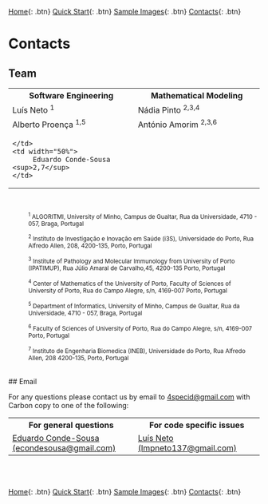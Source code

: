 [Home](https://4specid.github.io){: .btn}
[Quick Start](https://4specid.github.io/tutorial){: .btn}
[Sample Images](https://4specid.github.io/images){: .btn}
[Contacts](https://4specid.github.io/Contacts){: .btn}

# Contacts

## Team
<table style="width:100%">
  <tr>
    <th>Software Engineering</th>
    <th>Mathematical Modeling</th>
  </tr>
  <tr>
	<td width="50%">		
		Luís Neto <sup>1</sup>
	</td>
	<td width="50%">
		 Nádia Pinto <sup>2,3,4</sup>
	</td>
  </tr>
  <tr>
	<td width="50%">		
		Alberto Proença <sup>1,5</sup>
	</td>
	<td width="50%">
		 António Amorim <sup>2,3,6</sup>
	</td>
  </tr>
  <tr>
	<td width="50%">		
		 
	</td>
	<td width="50%">
		 Eduardo Conde-Sousa <sup>2,7</sup>
	</td>
  </tr>
  
</table>

<br>




<p style="margin-left: 40px"><small>
	<sup>1</sup> ALGORITMI, University of Minho, Campus de Gualtar, Rua da Universidade, 4710 - 057, Braga, Portugal
</small></p>

<p style="margin-left: 40px">
	<small>
		<sup>2</sup> Instituto de Investigação e Inovação em Saúde (i3S), Universidade do Porto, Rua Alfredo Allen, 208, 4200-135, Porto, Portugal
	</small>
</p>

<p style="margin-left: 40px">
	<small>
		<sup>3</sup> Institute of Pathology and Molecular Immunology from University of Porto (IPATIMUP), Rua Júlio Amaral de Carvalho,45, 4200-135 Porto, Portugal
	</small>
</p>

<p style="margin-left: 40px">
	<small>
		<sup>4</sup> Center of Mathematics of the University of Porto, Faculty of Sciences of University of Porto, Rua do Campo Alegre, s/n, 4169-007 Porto, Portugal 
	</small>
</p>

<p style="margin-left: 40px">
	<small>
		<sup>5</sup> Department of Informatics, University of Minho, Campus de Gualtar, Rua da Universidade, 4710 - 057, Braga, Portugal
	</small>
</p>

<p style="margin-left: 40px">
	<small>
		<sup>6</sup> Faculty of Sciences of University of Porto, Rua do Campo Alegre, s/n, 4169-007 Porto, Portugal
	</small>
</p>

<p style="margin-left: 40px">
	<small>
		<sup>7</sup> Instituto de Engenharia Biomedica (INEB), Universidade do Porto, Rua Alfredo Allen, 208 4200-135, Porto, Portugal
	</small>
</p>

<br>
## Email

For any questions please contact us by email to <a href="mailto:4specid@gmail.com">4specid@gmail.com</a> with Carbon copy to one of the following:

<table style="width:100%">
  <tr>
    <th>For general questions</th>
    <th>For code specific issues</th>
  </tr>
  <tr>
	<td width="50%">		
		<a href="mailto:econdesousa@gmail.com">Eduardo Conde-Sousa (econdesousa@gmail.com)</a>
	</td>
	<td width="50%">
		<a href="mailto:lmpneto137@gmail.com">Luís Neto (lmpneto137@gmail.com)</a> 
	</td>
  </tr>
  
</table>

<!---
<a href="mailto:4specid@gmail.com">4specid@gmail.com</a>, or <a href="mailto:econdesousa@gmail.com">econdesousa@gmail.com</a>
--->

<br/><br/>

[Home](https://4specid.github.io){: .btn}
[Quick Start](https://4specid.github.io/tutorial){: .btn}
[Sample Images](https://4specid.github.io/images){: .btn}
[Contacts](https://4specid.github.io/Contacts){: .btn}